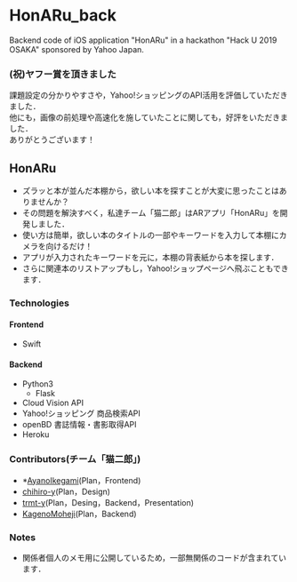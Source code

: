 # HonARu_back
Backend code of iOS application "HonARu" in a hackathon "Hack U 2019 OSAKA" sponsored by Yahoo Japan.

### (祝)ヤフー賞を頂きました
課題設定の分かりやすさや，Yahoo!ショッピングのAPI活用を評価していただきました．  
他にも，画像の前処理や高速化を施していたことに関しても，好評をいただきました．  
ありがとうございます！

## HonARu
- ズラッと本が並んだ本棚から，欲しい本を探すことが大変に思ったことはありませんか？
- その問題を解決すべく，私達チーム「猫二郎」はARアプリ「HonARu」を開発しました．
- 使い方は簡単，欲しい本のタイトルの一部やキーワードを入力して本棚にカメラを向けるだけ！
- アプリが入力されたキーワードを元に，本棚の背表紙から本を探します．
- さらに関連本のリストアップもし，Yahoo!ショップページへ飛ぶこともできます．

### Technologies
#### Frontend
- Swift
#### Backend
- Python3
    - Flask
- Cloud Vision API
- Yahoo!ショッピング 商品検索API
- openBD 書誌情報・書影取得API
- Heroku

### Contributors(チーム「猫二郎」)
- *[AyanoIkegami](https://github.com/AyanoIkegami)(Plan，Frontend)
- [chihiro-y](https://github.com/chihiro-y)(Plan，Design)
- [trmt-y](https://github.com/trmt-y)(Plan，Desing，Backend，Presentation)
- [KagenoMoheji](https://github.com/KagenoMoheji)(Plan，Backend)

### Notes
- 関係者個人のメモ用に公開しているため，一部無関係のコードが含まれています．
